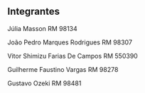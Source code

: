## Integrantes
Júlia Masson RM 98134  

  
João Pedro Marques Rodrigues RM 98307  


Vitor Shimizu Farias De Campos RM 550390


Guilherme Faustino Vargas RM 98278


Gustavo Ozeki RM 98481
